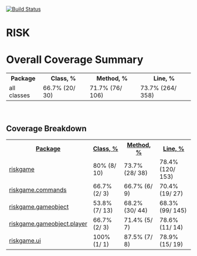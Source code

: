 [![Build Status](https://travis-ci.org/4353Team/RiskGame.svg?branch=develop)](https://travis-ci.org/4353Team/RiskGame)
<h1>RISK</h1>
<!DOCTYPE html PUBLIC "-//W3C//DTD XHTML 1.0 Transitional//EN"
  "http://www.w3.org/TR/xhtml1/DTD/xhtml1-transitional.dtd">
<html id="htmlId">
<head>
  

</head>

<body>
<div class="header"></div>

<div class="content">
<div class="breadCrumbs">

</div>

<h1>Overall Coverage Summary </h1>
<table class="coverageStats">
  <tr>
    <th class="name">Package</th>
<th class="coverageStat 
">
  Class, %
</th>
<th class="coverageStat 
">
  Method, %
</th>
<th class="coverageStat 
">
  Line, %
</th>
  </tr>
  <tr>
    <td class="name">all classes</td>
<td class="coverageStat">
  <span class="percent">
    66.7%
  </span>
  <span class="absValue">
    (20/ 30)
  </span>
</td>
<td class="coverageStat">
  <span class="percent">
    71.7%
  </span>
  <span class="absValue">
    (76/ 106)
  </span>
</td>
<td class="coverageStat">
  <span class="percent">
    73.7%
  </span>
  <span class="absValue">
    (264/ 358)
  </span>
</td>
  </tr>
</table>

<br/>
<h2>Coverage Breakdown</h2>

<table class="coverageStats">
  <tr>
    <th class="name  sortedAsc
">
<a href="index_SORT_BY_NAME_DESC.html">Package</a>    </th>
<th class="coverageStat 
">
  <a href="index_SORT_BY_CLASS.html">Class, %</a>
</th>
<th class="coverageStat 
">
  <a href="index_SORT_BY_METHOD.html">Method, %</a>
</th>
<th class="coverageStat 
">
  <a href="index_SORT_BY_LINE.html">Line, %</a>
</th>
  </tr>
  <tr>
    <td class="name"><a href="riskgame/index.html">riskgame</a></td>
<td class="coverageStat">
  <span class="percent">
    80%
  </span>
  <span class="absValue">
    (8/ 10)
  </span>
</td>
<td class="coverageStat">
  <span class="percent">
    73.7%
  </span>
  <span class="absValue">
    (28/ 38)
  </span>
</td>
<td class="coverageStat">
  <span class="percent">
    78.4%
  </span>
  <span class="absValue">
    (120/ 153)
  </span>
</td>
  </tr>
  <tr>
    <td class="name"><a href="riskgame.commands/index.html">riskgame.commands</a></td>
<td class="coverageStat">
  <span class="percent">
    66.7%
  </span>
  <span class="absValue">
    (2/ 3)
  </span>
</td>
<td class="coverageStat">
  <span class="percent">
    66.7%
  </span>
  <span class="absValue">
    (6/ 9)
  </span>
</td>
<td class="coverageStat">
  <span class="percent">
    70.4%
  </span>
  <span class="absValue">
    (19/ 27)
  </span>
</td>
  </tr>
  <tr>
    <td class="name"><a href="riskgame.gameobject/index.html">riskgame.gameobject</a></td>
<td class="coverageStat">
  <span class="percent">
    53.8%
  </span>
  <span class="absValue">
    (7/ 13)
  </span>
</td>
<td class="coverageStat">
  <span class="percent">
    68.2%
  </span>
  <span class="absValue">
    (30/ 44)
  </span>
</td>
<td class="coverageStat">
  <span class="percent">
    68.3%
  </span>
  <span class="absValue">
    (99/ 145)
  </span>
</td>
  </tr>
  <tr>
    <td class="name"><a href="riskgame.gameobject.player/index.html">riskgame.gameobject.player</a></td>
<td class="coverageStat">
  <span class="percent">
    66.7%
  </span>
  <span class="absValue">
    (2/ 3)
  </span>
</td>
<td class="coverageStat">
  <span class="percent">
    71.4%
  </span>
  <span class="absValue">
    (5/ 7)
  </span>
</td>
<td class="coverageStat">
  <span class="percent">
    78.6%
  </span>
  <span class="absValue">
    (11/ 14)
  </span>
</td>
  </tr>
  <tr>
    <td class="name"><a href="riskgame.ui/index.html">riskgame.ui</a></td>
<td class="coverageStat">
  <span class="percent">
    100%
  </span>
  <span class="absValue">
    (1/ 1)
  </span>
</td>
<td class="coverageStat">
  <span class="percent">
    87.5%
  </span>
  <span class="absValue">
    (7/ 8)
  </span>
</td>
<td class="coverageStat">
  <span class="percent">
    78.9%
  </span>
  <span class="absValue">
    (15/ 19)
  </span>
</td>
  </tr>
</table>
</div>

<div class="footer">
</div>
</body>
</html>

